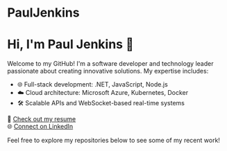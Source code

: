 # PaulJenkins

# Hi, I'm Paul Jenkins 👋

Welcome to my GitHub! I'm a software developer and technology leader passionate about creating innovative solutions. My expertise includes:
- 🌐 Full-stack development: .NET, JavaScript, Node.js
- ☁️ Cloud architecture: Microsoft Azure, Kubernetes, Docker
- 🛠️ Scalable APIs and WebSocket-based real-time systems

🚀 [Check out my resume](link-to-resume)  
🌐 [Connect on LinkedIn](link-to-linkedin)

Feel free to explore my repositories below to see some of my recent work!
